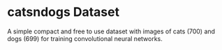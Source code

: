 # catsndogs Dataset

A simple compact and free to use dataset with images of cats (700) and dogs (699) for training convolutional neural networks.
